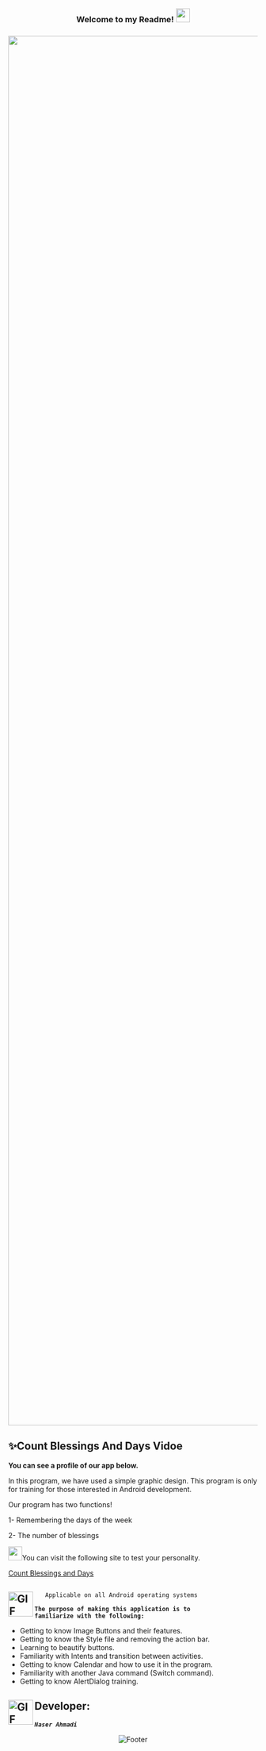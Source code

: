  <h3 align="center">
  
  Welcome to my Readme!
  <img src="https://media.giphy.com/media/hvRJCLFzcasrR4ia7z/giphy.gif" width="28">

</h3>
 <h3 align="center">
  
  <img src="https://encrypted-tbn0.gstatic.com/images?q=tbn:ANd9GcRsKMgxvHYpLmcQGoyo3-_OdvUUBXHMqrkK0A&usqp=CAU" width="2800">

</h3>

## ✨Count Blessings  And Days Vidoe

<p><strong>You can see a profile of our app below.</strong></p>


<p>In this program, we have used a simple graphic design. This program is only for training for those interested in Android development.</p> 
<p>Our program has two functions!</p>
<p>1- Remembering the days of the week</p>
<p>2- The number of blessings</p>


<p><img src="https://sitek.ir/wp-content/uploads/2019/10/screencapture-identity-flickr-sign-up-2019-09-23-14_17_41.png" width="28">You can visit the following site to test your personality.</p>

[Count Blessings and Days](https://myzekr.com/)


## <img align="left" alt="GIF" height="50px" src="https://www.toptimenet.com/images/setting.gif"/>  
  <ul>
        
       Applicable on all Android operating systems
          
  </ul>


  <code><strong>The purpose of making this application is to familiarize with the following:</strong></code>

<ul>
    <li>
         Getting to know Image Buttons and their features.
    </li>
    <li>
         Getting to know the Style file and removing the action bar.
    </li>
    <li>
         Learning to beautify buttons.
    </li>
    <li>
         Familiarity with Intents and transition between activities.
    </li>
    <li>
         Getting to know Calendar and how to use it in the program.
    </li>
    <li>
         Familiarity with another Java command (Switch command).
    </li>
    <li>
         Getting to know AlertDialog training.
    </li>
</ul>

   
## <img align="left" alt="GIF" height="50px" src="https://cdn.dribbble.com/users/2131993/screenshots/4948736/thoughtworks-gif_dribbble.gif"/>    Developer:

   <code><em><strong>Naser Ahmadi</strong></em></code>

  <div align="center">
  <img src="https://readme-typing-svg.herokuapp.com?font=Dancing+Script&size=30&color=F38F02&center=true&vCenter=true&width=300&height=50&lines=Thanks+for+your+visit!;Have+a+nice+day!;" alt="Footer"></img>
  </div>
